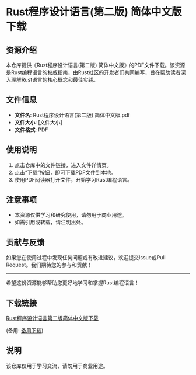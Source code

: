 # Rust程序设计语言(第二版) 简体中文版下载

## 资源介绍

本仓库提供《Rust程序设计语言(第二版) 简体中文版》的PDF文件下载。该资源是Rust编程语言的权威指南，由Rust社区的开发者们共同编写，旨在帮助读者深入理解Rust语言的核心概念和最佳实践。

## 文件信息

- **文件名**: Rust程序设计语言(第二版) 简体中文版.pdf
- **文件大小**: [文件大小]
- **文件格式**: PDF

## 使用说明

1. 点击仓库中的文件链接，进入文件详情页。
2. 点击“下载”按钮，即可下载PDF文件到本地。
3. 使用PDF阅读器打开文件，开始学习Rust编程语言。

## 注意事项

- 本资源仅供学习和研究使用，请勿用于商业用途。
- 如需引用或转载，请注明出处。

## 贡献与反馈

如果您在使用过程中发现任何问题或有改进建议，欢迎提交Issue或Pull Request。我们期待您的参与和贡献！

---

希望这份资源能够帮助您更好地学习和掌握Rust编程语言！

## 下载链接
[Rust程序设计语言第二版简体中文版下载](https://pan.quark.cn/s/e511471db3af) 

(备用: [备用下载](https://pan.baidu.com/s/1Lb5S4MqnoBGwvPZ3aL2Teg?pwd=hzl6))

## 说明

该仓库仅用于学习交流，请勿用于商业用途。
